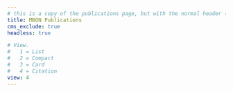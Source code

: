 ```yaml
---
# this is a copy of the publications page, but with the normal header (menus, etc) excluded.
title: MBON Publications
cms_exclude: true
headless: true

# View.
#   1 = List
#   2 = Compact
#   3 = Card
#   4 = Citation
view: 4
---
```


